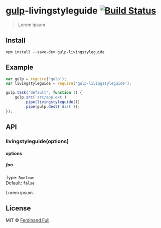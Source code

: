 # [gulp](http://gulpjs.com)-livingstyleguide [![Build Status](https://secure.travis-ci.org/medialwerk/gulp-livingstyleguide.png?branch=master)](http://travis-ci.org/medialwerk/gulp-livingstyleguide)

> Lorem ipsum


## Install

```
npm install --save-dev gulp-livingstyleguide
```


## Example

```js
var gulp = require('gulp');
var livingstyleguide = require('gulp-livingstyleguide');

gulp.task('default', function () {
	gulp.src('src/app.ext')
		.pipe(livingstyleguide())
		.pipe(gulp.dest('dist'));
});
```


## API

### livingstyleguide(options)

#### options

##### foo

Type: `Boolean`  
Default: `false`

Lorem ipsum.


## License

MIT © [Ferdinand Full](https://github.com/medialwerk)
